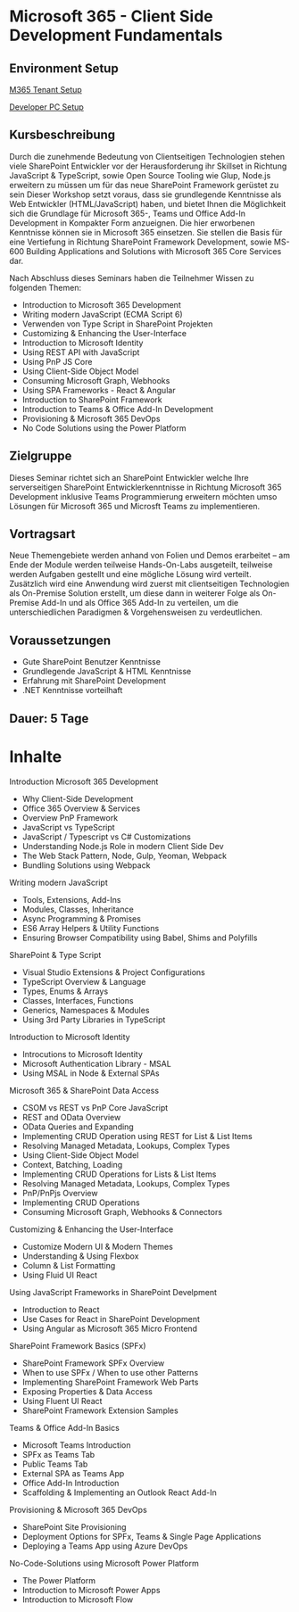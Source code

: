 # Microsoft 365 - Client Side Development Fundamentals

## Environment Setup

[M365 Tenant Setup](https://docs.microsoft.com/en-us/sharepoint/dev/spfx/set-up-your-developer-tenant)

[Developer PC Setup](01%20Intro/readme.md)

## Kursbeschreibung

Durch die zunehmende Bedeutung von Clientseitigen Technologien stehen viele SharePoint Entwickler vor der Herausforderung ihr Skillset in Richtung JavaScript & TypeScript, sowie Open Source Tooling wie Glup, Node.js erweitern zu müssen um für das neue SharePoint Framework gerüstet zu sein
Dieser Workshop setzt voraus, dass sie grundlegende Kenntnisse als Web Entwickler (HTML/JavaScript) haben, und bietet Ihnen die Möglichkeit sich die Grundlage für Microsoft 365-, Teams und Office Add-In Development in Kompakter Form anzueignen.
Die hier erworbenen Kenntnisse können sie in Microsoft 365 einsetzen. Sie stellen die Basis für eine Vertiefung in Richtung SharePoint Framework Development, sowie MS-600 Building Applications and Solutions with Microsoft 365 Core Services dar.

Nach Abschluss dieses Seminars haben die Teilnehmer Wissen zu folgenden Themen:

- Introduction to Microsoft 365 Development
- Writing modern JavaScript (ECMA Script 6)
- Verwenden von Type Script in SharePoint Projekten
- Customizing & Enhancing the User-Interface
- Introduction to Microsoft Identity
- Using REST API with JavaScript
- Using PnP JS Core
- Using Client-Side Object Model
- Consuming Microsoft Graph, Webhooks
- Using SPA Frameworks - React & Angular
- Introduction to SharePoint Framework
- Introduction to Teams & Office Add-In Development
- Provisioning & Microsoft 365 DevOps
- No Code Solutions using the Power Platform

## Zielgruppe

Dieses Seminar richtet sich an SharePoint Entwickler welche Ihre serverseitigen SharePoint Entwicklerkenntnisse in Richtung Microsoft 365 Development inklusive Teams Programmierung erweitern möchten umso Lösungen für Microsoft 365 und Microsft Teams zu implementieren.

## Vortragsart

Neue Themengebiete werden anhand von Folien und Demos erarbeitet – am Ende der Module werden teilweise Hands-On-Labs ausgeteilt, teilweise werden Aufgaben gestellt und eine mögliche Lösung wird verteilt. Zusätzlich wird eine Anwendung wird zuerst mit clientseitigen Technologien als On-Premise Solution erstellt, um diese dann in weiterer Folge als On-Premise Add-In und als Office 365 Add-In zu verteilen, um die unterschiedlichen Paradigmen & Vorgehensweisen zu verdeutlichen.

## Voraussetzungen

- Gute SharePoint Benutzer Kenntnisse
- Grundlegende JavaScript & HTML Kenntnisse
- Erfahrung mit SharePoint Development
- .NET Kenntnisse vorteilhaft

## Dauer: 5 Tage

# Inhalte

Introduction Microsoft 365 Development

- Why Client-Side Development
- Office 365 Overview & Services
- Overview PnP Framework
- JavaScript vs TypeScript
- JavaScript / Typescript vs C# Customizations
- Understanding Node.js Role in modern Client Side Dev
- The Web Stack Pattern, Node, Gulp, Yeoman, Webpack
- Bundling Solutions using Webpack

Writing modern JavaScript

- Tools, Extensions, Add-Ins
- Modules, Classes, Inheritance
- Async Programming & Promises
- ES6 Array Helpers & Utility Functions
- Ensuring Browser Compatibility using Babel, Shims and Polyfills

SharePoint & Type Script

- Visual Studio Extensions & Project Configurations
- TypeScript Overview & Language
- Types, Enums & Arrays
- Classes, Interfaces, Functions
- Generics, Namespaces & Modules
- Using 3rd Party Libraries in TypeScript

Introduction to Microsoft Identity

- Introcutions to Microsoft Identity
- Microsoft Authentication Library - MSAL
- Using MSAL in Node & External SPAs

Microsoft 365 & SharePoint Data Access

- CSOM vs REST vs PnP Core JavaScript
- REST and OData Overview
- OData Queries and Expanding
- Implementing CRUD Operation using REST for List & List Items
- Resolving Managed Metadata, Lookups, Complex Types
- Using Client-Side Object Model
- Context, Batching, Loading
- Implementing CRUD Operations for Lists & List Items
- Resolving Managed Metadata, Lookups, Complex Types
- PnP/PnPjs Overview
- Implementing CRUD Operations
- Consuming Microsoft Graph, Webhooks & Connectors

Customizing & Enhancing the User-Interface

- Customize Modern UI & Modern Themes
- Understanding & Using Flexbox
- Column & List Formatting
- Using Fluid UI React

Using JavaScript Frameworks in SharePoint Develpment

- Introduction to React
- Use Cases for React in SharePoint Development
- Using Angular as Microsoft 365 Micro Frontend

SharePoint Framework Basics (SPFx)

- SharePoint Framework SPFx Overview
- When to use SPFx / When to use other Patterns
- Implementing SharePoint Framework Web Parts
- Exposing Properties & Data Access
- Using Fluent UI React
- SharePoint Framework Extension Samples

Teams & Office Add-In Basics

- Microsoft Teams Introduction
- SPFx as Teams Tab
- Public Teams Tab
- External SPA as Teams App
- Office Add-In Introduction
- Scaffolding & Implementing an Outlook React Add-In

Provisioning & Microsoft 365 DevOps

- SharePoint Site Provisioning
- Deployment Options for SPFx, Teams & Single Page Applications
- Deploying a Teams App using Azure DevOps

No-Code-Solutions using Microsoft Power Platform

- The Power Platform
- Introduction to Microsoft Power Apps
- Introduction to Microsoft Flow
